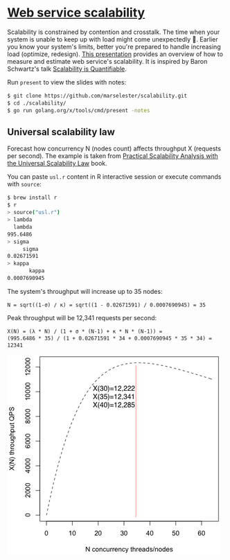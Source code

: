 # [Web service scalability](https://go-talks.appspot.com/github.com/marselester/scalability/scalability.slide)

Scalability is constrained by contention and crosstalk.
The time when your system is unable to keep up with load might come unexpectedly 🚒.
Earlier you know your system's limits, better you're prepared to handle increasing load (optimize, redesign).
[This presentation](https://go-talks.appspot.com/github.com/marselester/scalability/scalability.slide)
provides an overview of how to measure and estimate web service's scalability.
It is inspired by Baron Schwartz's talk [Scalability is Quantifiable](https://www.xaprb.com/slides/lisa17-quantifying-scalability-universal-scalability-law/).

Run `present` to view the slides with notes:

```sh
$ git clone https://github.com/marselester/scalability.git
$ cd ./scalability/
$ go run golang.org/x/tools/cmd/present -notes
```

## Universal scalability law

Forecast how concurrency N (nodes count) affects throughput X (requests per second).
The example is taken from
[Practical Scalability Analysis with the Universal Scalability Law](https://www.vividcortex.com/resources/universal-scalability-law/) book.

You can paste `usl.r` content in R interactive session or execute commands with `source`:

```sh
$ brew install r
$ r
> source("usl.r")
> lambda
  lambda
995.6486
> sigma
     sigma
0.02671591
> kappa
       kappa
0.0007690945
```

The system's throughput will increase up to 35 nodes:
```
N = sqrt((1-σ) / κ) = sqrt((1 - 0.02671591) / 0.0007690945) = 35
```

Peak throughput will be 12,341 requests per second:
```
X(N) = (λ * N) / (1 + σ * (N-1) + κ * N * (N-1)) =
(995.6486 * 35) / (1 + 0.02671591 * 34 + 0.0007690945 * 35 * 34) = 12341
```

![](img/throughput.png)
